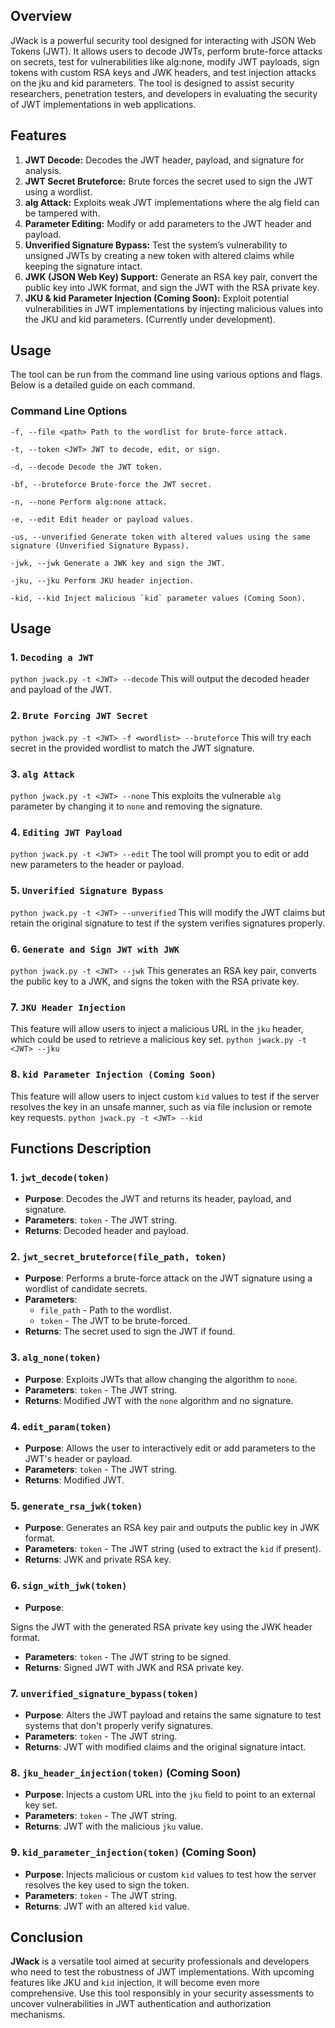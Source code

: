 ## Overview

JWack is a powerful security tool designed for interacting with JSON Web Tokens (JWT). It allows users to decode JWTs, perform brute-force attacks on secrets, test for vulnerabilities like alg:none, modify JWT payloads, sign tokens with custom RSA keys and JWK headers, and test injection attacks on the jku and kid parameters. The tool is designed to assist security researchers, penetration testers, and developers in evaluating the security of JWT implementations in web applications.
## Features
1. **JWT Decode:** Decodes the JWT header, payload, and signature for analysis.
2. **JWT Secret Bruteforce:** Brute forces the secret used to sign the JWT using a wordlist.
3. **alg Attack:** Exploits weak JWT implementations where the alg field can be tampered with.
4. **Parameter Editing:** Modify or add parameters to the JWT header and payload.
5. **Unverified Signature Bypass:** Test the system’s vulnerability to unsigned JWTs by creating a new token with altered claims while keeping the signature intact.
6. **JWK (JSON Web Key) Support:** Generate an RSA key pair, convert the public key into JWK format, and sign the JWT with the RSA private key.
7. **JKU & kid Parameter Injection (Coming Soon):** Exploit potential vulnerabilities in JWT implementations by injecting malicious values into the JKU and kid parameters. (Currently under development).
## Usage
The tool can be run from the command line using various options and flags. Below is a detailed guide on each command.
### Command Line Options

```
-f, --file <path> Path to the wordlist for brute-force attack.

-t, --token <JWT> JWT to decode, edit, or sign.

-d, --decode Decode the JWT token.

-bf, --bruteforce Brute-force the JWT secret.

-n, --none Perform alg:none attack.

-e, --edit Edit header or payload values.

-us, --unverified Generate token with altered values using the same signature (Unverified Signature Bypass).

-jwk, --jwk Generate a JWK key and sign the JWT.

-jku, --jku Perform JKU header injection.

-kid, --kid Inject malicious `kid` parameter values (Coming Soon).
```
## Usage
### 1. **`Decoding a JWT`**
`python jwack.py -t <JWT> --decode`
This will output the decoded header and payload of the JWT.
### 2. **`Brute Forcing JWT Secret`**
`python jwack.py -t <JWT> -f <wordlist> --bruteforce`
This will try each secret in the provided wordlist to match the JWT signature.
### 3. **`alg Attack`**
`python jwack.py -t <JWT> --none`
This exploits the vulnerable `alg` parameter by changing it to `none` and removing the signature.
### 4. **`Editing JWT Payload`**
`python jwack.py -t <JWT> --edit`
The tool will prompt you to edit or add new parameters to the header or payload.
### 5. **`Unverified Signature Bypass`**
`python jwack.py -t <JWT> --unverified`
This will modify the JWT claims but retain the original signature to test if the system verifies signatures properly.
### 6. **`Generate and Sign JWT with JWK`**
`python jwack.py -t <JWT> --jwk`
This generates an RSA key pair, converts the public key to a JWK, and signs the token with the RSA private key.
### 7. **`JKU Header Injection`**
This feature will allow users to inject a malicious URL in the `jku` header, which could be used to retrieve a malicious key set.
`python jwack.py -t <JWT> --jku`
### 8. **`kid Parameter Injection (Coming Soon)`**
This feature will allow users to inject custom `kid` values to test if the server resolves the key in an unsafe manner, such as via file inclusion or remote key requests.
`python jwack.py -t <JWT> --kid`

## **Functions Description**

### **1. `jwt_decode(token)`**

- **Purpose**: Decodes the JWT and returns its header, payload, and signature.
- **Parameters**: `token` - The JWT string.
- **Returns**: Decoded header and payload.

### **2. `jwt_secret_bruteforce(file_path, token)`**

- **Purpose**: Performs a brute-force attack on the JWT signature using a wordlist of candidate secrets.
- **Parameters**:
    - `file_path` - Path to the wordlist.
    - `token` - The JWT to be brute-forced.
- **Returns**: The secret used to sign the JWT if found.

### **3. `alg_none(token)`**

- **Purpose**: Exploits JWTs that allow changing the algorithm to `none`.
- **Parameters**: `token` - The JWT string.
- **Returns**: Modified JWT with the `none` algorithm and no signature.

### **4. `edit_param(token)`**

- **Purpose**: Allows the user to interactively edit or add parameters to the JWT's header or payload.
- **Parameters**: `token` - The JWT string.
- **Returns**: Modified JWT.

### **5. `generate_rsa_jwk(token)`**

- **Purpose**: Generates an RSA key pair and outputs the public key in JWK format.
- **Parameters**: `token` - The JWT string (used to extract the `kid` if present).
- **Returns**: JWK and private RSA key.

### **6. `sign_with_jwk(token)`**

- **Purpose**:

Signs the JWT with the generated RSA private key using the JWK header format.

- **Parameters**: `token` - The JWT string to be signed.
- **Returns**: Signed JWT with JWK and RSA private key.

### **7. `unverified_signature_bypass(token)`**

- **Purpose**: Alters the JWT payload and retains the same signature to test systems that don't properly verify signatures.
- **Parameters**: `token` - The JWT string.
- **Returns**: JWT with modified claims and the original signature intact.

### **8. `jku_header_injection(token)` (Coming Soon)**

- **Purpose**: Injects a custom URL into the `jku` field to point to an external key set.
- **Parameters**: `token` - The JWT string.
- **Returns**: JWT with the malicious `jku` value.

### **9. `kid_parameter_injection(token)` (Coming Soon)**

- **Purpose**: Injects malicious or custom `kid` values to test how the server resolves the key used to sign the token.
- **Parameters**: `token` - The JWT string.
- **Returns**: JWT with an altered `kid` value.

## **Conclusion**

**JWack** is a versatile tool aimed at security professionals and developers who need to test the robustness of JWT implementations. With upcoming features like JKU and `kid` injection, it will become even more comprehensive. Use this tool responsibly in your security assessments to uncover vulnerabilities in JWT authentication and authorization mechanisms.